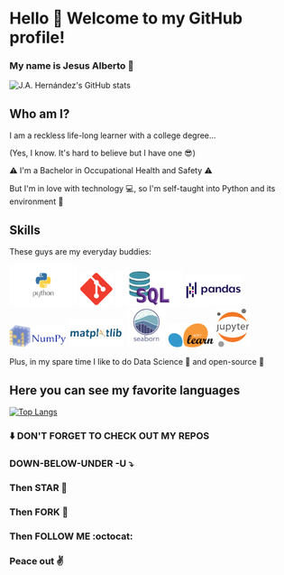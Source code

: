 # Hello :wave: Welcome to my GitHub profile!

### My name is Jesus Alberto :metal:

![J.A. Hernández's GitHub stats](https://github-readme-stats.vercel.app/api?username=jesusalberto18&show_icons=true&theme=gotham)

## Who am I?

I am a reckless life-long learner with a college degree... 

(Yes, I know. It's hard to believe but I have one :sunglasses:)

:warning: I'm a Bachelor in Occupational Health and Safety :warning:

But I'm in love with technology :computer:, so I'm self-taught into Python and its environment :snake:

## Skills

These guys are my everyday buddies:

<img src="1.1-python.png" width="120"> <img src="2.4-git.png" width="60"> <img src="2.5-sql.png" width="120">
<img src="3.1-pandas.png" width="100"> <img src="3.2-numpy.png" width="100"> <img src="3.3-matplotlib.png" width="100">
<img src="3.4-seaborn.png" width="70"> <img src="3.5-sklearn.png" width="80"> <img src="3.6-jupyter-notebook.png" width="60">

Plus, in my spare time I like to do Data Science :microscope: and open-source :open_file_folder: 

## Here you can see my favorite languages

[![Top Langs](https://github-readme-stats.vercel.app/api/top-langs/?username=jesusalberto18&layout=compact&langs_count=8&theme=gotham)](https://github.com/anuraghazra/github-readme-stats)

### :arrow_down: DON'T FORGET TO CHECK OUT MY REPOS

### DOWN-BELOW-UNDER -U :arrow_heading_down:

### Then STAR :star2:

### Then FORK :trident:

### Then FOLLOW ME :octocat:

### Peace out :v:
<!---
jesusalberto18/jesusalberto18 is a ✨ special ✨ repository because its `README.md` (this file) appears on your GitHub profile.
You can click the Preview link to take a look at your changes.
--->
